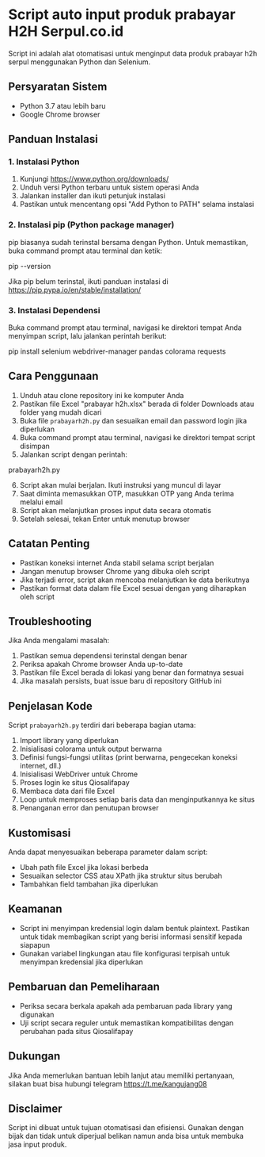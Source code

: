 # Script auto input produk prabayar H2H Serpul.co.id

Script ini adalah alat otomatisasi untuk menginput data produk prabayar h2h serpul menggunakan Python dan Selenium.

## Persyaratan Sistem

- Python 3.7 atau lebih baru
- Google Chrome browser

## Panduan Instalasi

### 1. Instalasi Python

1. Kunjungi https://www.python.org/downloads/
2. Unduh versi Python terbaru untuk sistem operasi Anda
3. Jalankan installer dan ikuti petunjuk instalasi
4. Pastikan untuk mencentang opsi "Add Python to PATH" selama instalasi

### 2. Instalasi pip (Python package manager)

pip biasanya sudah terinstal bersama dengan Python. Untuk memastikan, buka command prompt atau terminal dan ketik:

pip --version

Jika pip belum terinstal, ikuti panduan instalasi di https://pip.pypa.io/en/stable/installation/

### 3. Instalasi Dependensi

Buka command prompt atau terminal, navigasi ke direktori tempat Anda menyimpan script, lalu jalankan perintah berikut:

pip install selenium webdriver-manager pandas colorama requests

## Cara Penggunaan

1. Unduh atau clone repository ini ke komputer Anda
2. Pastikan file Excel "prabayar h2h.xlsx" berada di folder Downloads atau folder yang mudah dicari
3. Buka file `prabayarh2h.py` dan sesuaikan email dan password login jika diperlukan
4. Buka command prompt atau terminal, navigasi ke direktori tempat script disimpan
5. Jalankan script dengan perintah:

prabayarh2h.py

6. Script akan mulai berjalan. Ikuti instruksi yang muncul di layar
7. Saat diminta memasukkan OTP, masukkan OTP yang Anda terima melalui email
8. Script akan melanjutkan proses input data secara otomatis
9. Setelah selesai, tekan Enter untuk menutup browser

## Catatan Penting

- Pastikan koneksi internet Anda stabil selama script berjalan
- Jangan menutup browser Chrome yang dibuka oleh script
- Jika terjadi error, script akan mencoba melanjutkan ke data berikutnya
- Pastikan format data dalam file Excel sesuai dengan yang diharapkan oleh script

## Troubleshooting

Jika Anda mengalami masalah:

1. Pastikan semua dependensi terinstal dengan benar
2. Periksa apakah Chrome browser Anda up-to-date
3. Pastikan file Excel berada di lokasi yang benar dan formatnya sesuai
4. Jika masalah persists, buat issue baru di repository GitHub ini


## Penjelasan Kode

Script `prabayarh2h.py` terdiri dari beberapa bagian utama:

1. Import library yang diperlukan
2. Inisialisasi colorama untuk output berwarna
3. Definisi fungsi-fungsi utilitas (print berwarna, pengecekan koneksi internet, dll.)
4. Inisialisasi WebDriver untuk Chrome
5. Proses login ke situs Qiosalifapay
6. Membaca data dari file Excel
7. Loop untuk memproses setiap baris data dan menginputkannya ke situs
8. Penanganan error dan penutupan browser

## Kustomisasi

Anda dapat menyesuaikan beberapa parameter dalam script:

- Ubah path file Excel jika lokasi berbeda
- Sesuaikan selector CSS atau XPath jika struktur situs berubah
- Tambahkan field tambahan jika diperlukan

## Keamanan

- Script ini menyimpan kredensial login dalam bentuk plaintext. Pastikan untuk tidak membagikan script yang berisi informasi sensitif kepada siapapun
- Gunakan variabel lingkungan atau file konfigurasi terpisah untuk menyimpan kredensial jika diperlukan

## Pembaruan dan Pemeliharaan

- Periksa secara berkala apakah ada pembaruan pada library yang digunakan
- Uji script secara reguler untuk memastikan kompatibilitas dengan perubahan pada situs Qiosalifapay

## Dukungan

Jika Anda memerlukan bantuan lebih lanjut atau memiliki pertanyaan, silakan buat bisa hubungi telegram https://t.me/kangujang08

## Disclaimer

Script ini dibuat untuk tujuan otomatisasi dan efisiensi. Gunakan dengan bijak dan tidak untuk diperjual belikan namun anda bisa untuk membuka jasa input produk.
